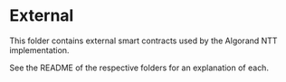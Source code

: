 # External

This folder contains external smart contracts used by the Algorand NTT implementation.

See the README of the respective folders for an explanation of each.

